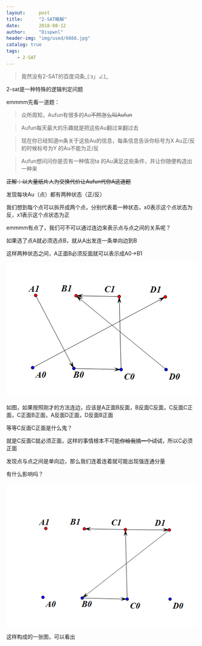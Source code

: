 ```yaml
---
layout:     post
title:      "2-SAT略解"
date:       2018-08-12
author:     "Dispwnl"
header-img: "img/used/6666.jpg"
catalog: true
tags:
    - 2-SAT
---
```

>竟然没有2-SAT的百度词条_(:з」∠)_

2-sat是一种特殊的逻辑判定问题

emmmm先看一道题：
>众所周知，Aufun有很多的Au~~不然怎么叫Aufun~~

>Aufun每天最大的乐趣就是把这些Au翻过来翻过去

>现在你已经知道m条关于这些Au的信息，每条信息告诉你标号为X Au正/反的时候标号为Y 的Au不能为正/反

>Aufun想问问你是否有一种情况ta 的Au满足这些条件，并让你随便构造出一种来

~~正解：以大量纸片人为交换代价让Aufun代你A这道题~~

发现每块Au（点）都有两种状态（正/反）

我们想到每个点可以拆开成两个点，分别代表着一种状态，x0表示这个点状态为反，x1表示这个点状态为正

emmmm有点了，我们可不可以通过连边来表示点与点之间的关系呢？

如果选了点A就必须选点B，就从A出发连一条单向边到B

这样两种状态之间，A正面B必须反面就可以表示成A0->B1

![](/img/study/2-sat.png)

如图，如果按照刚才的方法连边，应该是A正面B反面，B反面C反面，C反面C正面，C正面B正面，A反面D正面，D反面B正面

等等C反面C正面是什么鬼？

就是C反面C就必须正面，这样的事情根本不可能~~你给我搞一个试试~~，所以C必须正面

发现点与点之间是单向边，那么我们连着连着就可能出现强连通分量

有什么影响吗？

![](/img/study/2-sat1.png)

这样构成的一张图，可以看出
